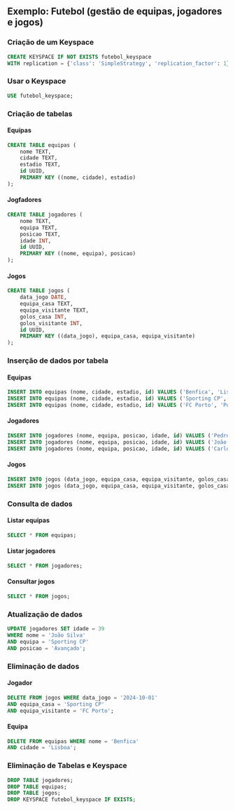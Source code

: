 ## Exemplo: Futebol (gestão de equipas, jogadores e jogos)

### Criação de um Keyspace

```sql
CREATE KEYSPACE IF NOT EXISTS futebol_keyspace
WITH replication = {'class': 'SimpleStrategy', 'replication_factor': 1};
```

### Usar o Keyspace

```sql
USE futebol_keyspace;
```

### Criação de tabelas

#### Equipas

```sql
CREATE TABLE equipas (
    nome TEXT,
    cidade TEXT,
    estadio TEXT,
    id UUID,
    PRIMARY KEY ((nome, cidade), estadio)
);
```

#### Jogfadores

```sql
CREATE TABLE jogadores (
    nome TEXT,
    equipa TEXT,
    posicao TEXT,
    idade INT,
    id UUID, 
    PRIMARY KEY ((nome, equipa), posicao)
);
```

#### Jogos

```sql
CREATE TABLE jogos (
    data_jogo DATE,
    equipa_casa TEXT,
    equipa_visitante TEXT,
    golos_casa INT,
    golos_visitante INT,
    id UUID,
    PRIMARY KEY ((data_jogo), equipa_casa, equipa_visitante)
);
```

### Inserção de dados por tabela

#### Equipas

```sql
INSERT INTO equipas (nome, cidade, estadio, id) VALUES ('Benfica', 'Lisboa', 'Estádio da Luz', uuid());
INSERT INTO equipas (nome, cidade, estadio, id) VALUES ('Sporting CP', 'Lisboa', 'José Alvalade', uuid());
INSERT INTO equipas (nome, cidade, estadio, id) VALUES ('FC Porto', 'Porto', 'Estádio do Dragão', uuid());
```

#### Jogadores

```sql
INSERT INTO jogadores (nome, equipa, posicao, idade, id) VALUES ('Pedro Costa', 'Benfica', 'Meio-Campo', 22, uuid());
INSERT INTO jogadores (nome, equipa, posicao, idade, id) VALUES ('João Silva', 'Sporting CP', 'Avançado', 25, uuid());
INSERT INTO jogadores (nome, equipa, posicao, idade, id) VALUES ('Carlos Sousa', 'FC Porto', 'Guarda-Redes', 28, uuid());
```

#### Jogos

```sql
INSERT INTO jogos (data_jogo, equipa_casa, equipa_visitante, golos_casa, golos_visitante, id) VALUES ('2024-10-01', 'Sporting CP', 'FC Porto', 2, 1, uuid());
INSERT INTO jogos (data_jogo, equipa_casa, equipa_visitante, golos_casa, golos_visitante, id) VALUES ('2024-10-02', 'Benfica', 'Sporting CP', 3, 0, uuid());
```

### Consulta de dados

#### Listar equipas

```sql
SELECT * FROM equipas;
```

#### Listar jogadores

```sql
SELECT * FROM jogadores;
```

#### Consultar jogos

```sql
SELECT * FROM jogos;
```

### Atualização de dados


```sql
UPDATE jogadores SET idade = 39
WHERE nome = 'João Silva'
AND equipa = 'Sporting CP'
AND posicao = 'Avançado';
```

### Eliminação de dados

#### Jogador

```sql
DELETE FROM jogos WHERE data_jogo = '2024-10-01'
AND equipa_casa = 'Sporting CP'
AND equipa_visitante = 'FC Porto';
```

#### Equipa

```sql
DELETE FROM equipas WHERE nome = 'Benfica'
AND cidade = 'Lisboa';
```

### Eliminação de Tabelas e Keyspace 

```sql
DROP TABLE jogadores;
DROP TABLE equipas;
DROP TABLE jogos;
DROP KEYSPACE futebol_keyspace IF EXISTS;
```